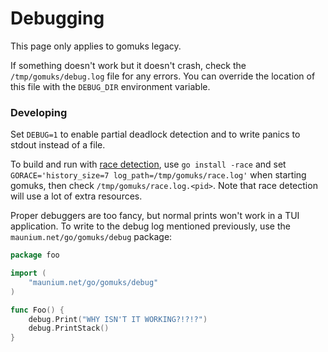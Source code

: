# Debugging
This page only applies to gomuks legacy.

If something doesn't work but it doesn't crash, check the
`/tmp/gomuks/debug.log` file for any errors. You can override the location of
this file with the `DEBUG_DIR` environment variable.

### Developing
Set `DEBUG=1` to enable partial deadlock detection and to write panics to stdout
instead of a file.

To build and run with [race detection], use `go install -race` and set
`GORACE='history_size=7 log_path=/tmp/gomuks/race.log'` when starting gomuks,
then check `/tmp/gomuks/race.log.<pid>`. Note that race detection will use a lot
of extra resources.

[race detection]: https://golang.org/doc/articles/race_detector.html

Proper debuggers are too fancy, but normal prints won't work in a TUI
application. To write to the debug log mentioned previously, use the
`maunium.net/go/gomuks/debug` package:

```go
package foo

import (
	"maunium.net/go/gomuks/debug"
)

func Foo() {
	debug.Print("WHY ISN'T IT WORKING?!?!?")
	debug.PrintStack()
}
```
